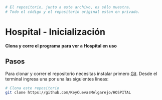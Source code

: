```bash
# El repositorio, junto a este archivo, es sólo muestra. 
# Todo el código y el repositorio original estan en privado.
```
# Hospital - Inicialización

**Clona y corre el programa para ver a Hospital en uso**

## Pasos

Para clonar y correr el repositorio necesitas instalar primero [Git](https://git-scm.com). Desde el terminal ingresa una por una las siguientes lineas:

```bash
# Clona este repositorio
git clone https://github.com/KeyCuevasMelgarejo/HOSPITAL
